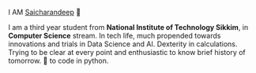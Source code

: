 I AM [Saicharandeep](http://github.com/saicharandeep001/) :wave:	


I am a third year student from <b>National Institute of Technology Sikkim</b>, in <b>Computer Science</b> stream. In tech life, much propended towards innovations and trials in Data Science and AI. Dexterity in calculations. Trying to be clear at every point and enthusiastic to know brief history of tomorrow. :green_heart: to code in python.
